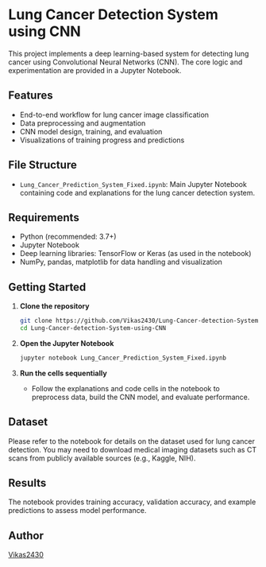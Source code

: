 # Lung Cancer Detection System using CNN

This project implements a deep learning-based system for detecting lung cancer using Convolutional Neural Networks (CNN). The core logic and experimentation are provided in a Jupyter Notebook.

## Features

- End-to-end workflow for lung cancer image classification
- Data preprocessing and augmentation
- CNN model design, training, and evaluation
- Visualizations of training progress and predictions

## File Structure

- `Lung_Cancer_Prediction_System_Fixed.ipynb`: Main Jupyter Notebook containing code and explanations for the lung cancer detection system.

## Requirements

- Python (recommended: 3.7+)
- Jupyter Notebook
- Deep learning libraries: TensorFlow or Keras (as used in the notebook)
- NumPy, pandas, matplotlib for data handling and visualization

## Getting Started

1. **Clone the repository**
   ```bash
   git clone https://github.com/Vikas2430/Lung-Cancer-detection-System-using-CNN.git
   cd Lung-Cancer-detection-System-using-CNN
   ```

2. **Open the Jupyter Notebook**
   ```bash
   jupyter notebook Lung_Cancer_Prediction_System_Fixed.ipynb
   ```

3. **Run the cells sequentially**
   - Follow the explanations and code cells in the notebook to preprocess data, build the CNN model, and evaluate performance.

## Dataset

Please refer to the notebook for details on the dataset used for lung cancer detection. You may need to download medical imaging datasets such as CT scans from publicly available sources (e.g., Kaggle, NIH).

## Results

The notebook provides training accuracy, validation accuracy, and example predictions to assess model performance.

## Author

[Vikas2430](https://github.com/Vikas2430)
